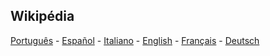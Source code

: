 
## Wikipédia

[Português](https://pt.wikipedia.org/wiki/M%C3%AAs_Lunar) - [Español](https://es.wikipedia.org/wiki/Mes_lunar) - [Italiano](https://it.wikipedia.org/wiki/Mese_lunare) - [English](https://en.wikipedia.org/wiki/Lunar_month) - [Français](https://fr.wikipedia.org/wiki/Mois_lunaire) - [Deutsch](https://fr.wikipedia.org/wiki/Mois_lunaire)